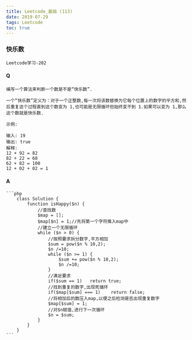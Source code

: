 ```yaml
---
title: Leetcode_基础 (113)
date: 2019-07-29
tags: Leetcode
toc: true
---
```


### 快乐数
    Leetcode学习-202

<!-- more -->

#### Q
    编写一个算法来判断一个数是不是“快乐数”.

    一个“快乐数”定义为：对于一个正整数,每一次将该数替换为它每个位置上的数字的平方和,然后重复这个过程直到这个数变为 1,也可能是无限循环但始终变不到 1.如果可以变为 1,那么这个数就是快乐数.

    示例: 

    输入: 19
    输出: true
    解释: 
    12 + 92 = 82
    82 + 22 = 68
    62 + 82 = 100
    12 + 02 + 02 = 1

#### A
    ```php
        class Solution {
            function isHappy($n) {
                //查找数
                $map = [];
                $map[$n] = 1;//先将第一个字符推入map中
                //建立一个无限循环
                while ($n > 0) {
                    //按照要求拆分数字,平方相加
                    $sum = pow($n % 10,2);
                    $n /=10;
                    while ($n >= 1) {
                        $sum += pow($n % 10,2);
                        $n /=10;
                    }
                    //满足要求
                    if($sum == 1)   return true;
                    //找到重复的数字,出现死循环
                    if($map[$sum] === 1)    return false;
                    //将相加后的数压入map,以便之后检测是否出现重复数字
                    $map[$sum] = 1;
                    //对$n赋值,进行下一次循环
                    $n = $sum;
                }
            }
        }
    ```
